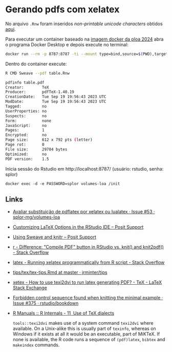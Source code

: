 # Gerando pdfs com xelatex

No arquivo `.Rnw` foram inseridos _non-printable unicode characters_ obtidos [aqui](https://www.soscisurvey.de/tools/view-chars.php).

Para executar um container baseado na [imagem docker da ploa 2024](https://hub.docker.com/r/fjuniorr/volumes) abra o programa Docker Desktop e depois execute no terminal:


```bash
docker run --rm -p 8787:8787 -ti --mount type=bind,source=$(PWD),target=/home/rstudio volumes:ploa2024 bash
```

Dentro do container execute:

```bash
R CMD Sweave --pdf table.Rnw 
```

```bash
pdfinfo table.pdf 
Creator:        TeX
Producer:       pdfTeX-1.40.19
CreationDate:   Tue Sep 19 19:56:43 2023 UTC
ModDate:        Tue Sep 19 19:56:43 2023 UTC
Tagged:         no
UserProperties: no
Suspects:       no
Form:           none
JavaScript:     no
Pages:          1
Encrypted:      no
Page size:      612 x 792 pts (letter)
Page rot:       0
File size:      29704 bytes
Optimized:      no
PDF version:    1.5
```

Inicia sessão do Rstudio em http://localhost:8787/ (usuário: rstudio, senha: splor)

```
docker exec -d -e PASSWORD=splor volumes-loa /init
```

## Links

- [Avaliar substituição de pdflatex por xelatex ou lualatex · Issue #53 · splor-mg/volumes-loa](https://github.com/splor-mg/volumes-loa/issues/53)
- [Customizing LaTeX Options in the RStudio IDE – Posit Support](https://support.posit.co/hc/en-us/articles/200532257)
- [Using Sweave and knitr – Posit Support](https://support.posit.co/hc/en-us/articles/200552056)
- [r - Difference: "Compile PDF" button in RStudio vs. knit() and knit2pdf() - Stack Overflow](https://stackoverflow.com/questions/34591487/difference-compile-pdf-button-in-rstudio-vs-knit-and-knit2pdf)
- [latex - Running xelatex programmatically from R script - Stack Overflow](https://stackoverflow.com/questions/49082874/running-xelatex-programmatically-from-r-script)
- [tips/tex/tex-tips.Rmd at master · jrminter/tips](https://github.com/jrminter/tips/blob/master/tex/tex-tips.Rmd#L859)
- [xetex - How to use texi2dvi to run latex generating PDF? - TeX - LaTeX Stack Exchange](https://tex.stackexchange.com/questions/31808/how-to-use-texi2dvi-to-run-latex-generating-pdf)
- [Forbidden control sequence found when knitting the minimal example · Issue #375 · rstudio/bookdown](https://github.com/rstudio/bookdown/issues/375)
- [R Manuals :: R Internals - 11  Use of TeX dialects](https://rstudio.github.io/r-manuals/r-ints/Use-of-TeX-dialects.html)

    `tools::texi2dvi` makes use of a system command `texi2dvi` where available. On a Unix-alike this is usually part of `texinfo`, whereas on Windows if it exists at all it would be an executable, part of MiKTeX. If none is available, the R code runs a sequence of `(pdf)latex`, `bibtex` and `makeindex` commands.